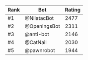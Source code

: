 Rank|Bot|Rating
---|---|---
#1|@NilatacBot|2477
#2|@OpeningsBot|2311
#3|@anti-bot|2146
#4|@CatNail|2030
#5|@pawnrobot|1944
